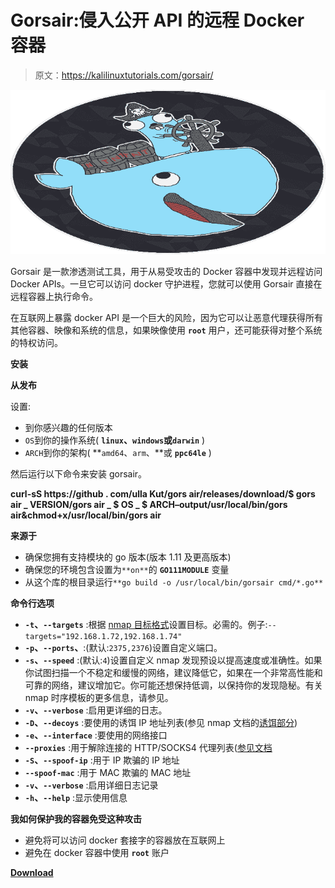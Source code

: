 # Gorsair:侵入公开 API 的远程 Docker 容器

> 原文：<https://kalilinuxtutorials.com/gorsair/>

[![Gorsair : Hacks Its Way Into Remote Docker Containers That Expose Their APIs](img/a54acf96aa991150e314595663a9bc30.png "Gorsair : Hacks Its Way Into Remote Docker Containers That Expose Their APIs")](https://1.bp.blogspot.com/-4LI5C5mNWmw/YOPe2KrbUkI/AAAAAAAAJ4A/Bc2nGVPGFkUbD-ljUDJqy48Y941gmQJewCLcBGAsYHQ/s728/Gorsair%2B%25281%2529.png)

Gorsair 是一款渗透测试工具，用于从易受攻击的 Docker 容器中发现并远程访问 Docker APIs。一旦它可以访问 docker 守护进程，您就可以使用 Gorsair 直接在远程容器上执行命令。

在互联网上暴露 docker API 是一个巨大的风险，因为它可以让恶意代理获得所有其他容器、映像和系统的信息，如果映像使用 **`root`** 用户，还可能获得对整个系统的特权访问。

**安装**

**从发布**

设置:

*   到你感兴趣的任何版本
*   `OS`到你的操作系统( **`linux`、`windows`或`darwin`** )
*   `ARCH`到你的架构( **`amd64`、`arm`、**或 **`ppc64le`** )

然后运行以下命令来安装 gorsair。

**curl-sS https://github . com/ulla Kut/gors air/releases/download/$ gors air _ VERSION/gors air _ $ OS _ $ ARCH–output/usr/local/bin/gors air&chmod+x/usr/local/bin/gors air**

**来源于**

*   确保您拥有支持模块的 go 版本(版本 1.11 及更高版本)
*   确保您的环境包含设置为`**on**`的 **`GO111MODULE`** 变量
*   从这个库的根目录运行`**go build -o /usr/local/bin/gorsair cmd/*.go**`

**命令行选项**

*   **`-t`、`--targets`** :根据 [nmap 目标格式](https://nmap.org/book/man-target-specification.html)设置目标。必需的。例子:`--targets="192.168.1.72,192.168.1.74"`
*   **`-p`、`--ports`、**:(默认:`2375,2376`)设置自定义端口。
*   **`-s`、`--speed`** :(默认:`4`)设置自定义 nmap 发现预设以提高速度或准确性。如果你试图扫描一个不稳定和缓慢的网络，建议降低它，如果在一个非常高性能和可靠的网络，建议增加它。你可能还想保持低调，以保持你的发现隐秘。有关 nmap 时序模板的更多信息，请参见。
*   **`-v`、`--verbose`** :启用更详细的日志。
*   **`-D`、`--decoys`** :要使用的诱饵 IP 地址列表(参见 nmap 文档的[诱饵部分](https://nmap.org/book/man-bypass-firewalls-ids.html))
*   **`-e`、`--interface`** :要使用的网络接口
*   **`--proxies`** :用于解除连接的 HTTP/SOCKS4 代理列表([参见文档](https://nmap.org/book/man-bypass-firewalls-ids.html)
*   **`-S`、`--spoof-ip`** :用于 IP 欺骗的 IP 地址
*   **`--spoof-mac`** :用于 MAC 欺骗的 MAC 地址
*   **`-v`、`--verbose`** :启用详细日志记录
*   **`-h`、`--help`** :显示使用信息

**我如何保护我的容器免受这种攻击**

*   避免将可以访问 docker 套接字的容器放在互联网上
*   避免在 docker 容器中使用 **`root`** 账户

[**Download**](https://github.com/Ullaakut/Gorsair)
